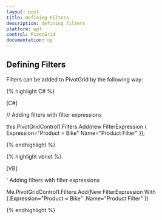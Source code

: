 ```yaml
---
layout: post
title: Defining-Filters
description: defining filters
platform: wpf
control: PivotGrid
documentation: ug
---
```


## Defining Filters

Filters can be added to PivotGrid by the following way:

{% highlight C# %}  

[C#]

// Adding filters with filter expressions

this.PivotGridControl1.Filters.Add(new FilterExpression { Expression="Product = Bike" Name="Product Filter" });

 {% endhighlight %}

{% highlight vbnet %} 

[VB]

' Adding filters with filter expressions

Me.PivotGridControl1.Filters.Add(New FilterExpression With {.Expression="Product = Bike" .Name="Product Filter" })

{% endhighlight %} 
